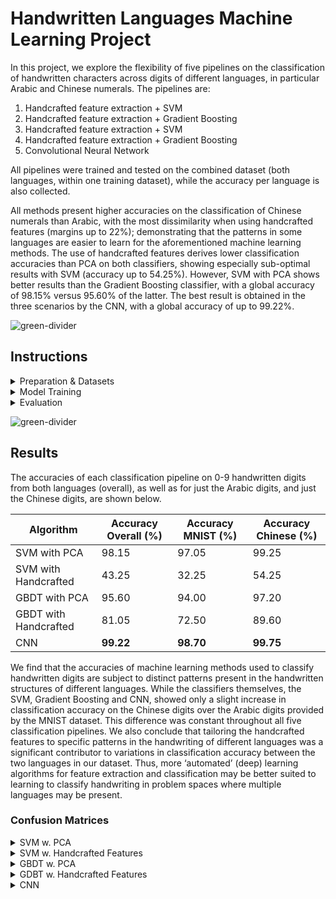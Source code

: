 # Handwritten Languages Machine Learning Project

In this project, we explore the flexibility of five pipelines on the classification of handwritten characters across digits of different languages, in particular Arabic and Chinese numerals. The pipelines are:
1. Handcrafted feature extraction + SVM
2. Handcrafted feature extraction + Gradient Boosting
3. Handcrafted feature extraction + SVM
4. Handcrafted feature extraction + Gradient Boosting
5. Convolutional Neural Network

All pipelines were trained and tested on the combined dataset (both languages, within one training dataset), while the accuracy per language is also collected. 

All methods present higher accuracies on the classification of Chinese numerals than Arabic, with the most dissimilarity when using handcrafted features (margins up to 22%); demonstrating that the patterns in some languages are easier to learn for the aforementioned machine learning methods. The use of handcrafted features derives lower classification accuracies than PCA on both classifiers, showing especially sub-optimal results with SVM (accuracy up to 54.25%). However, SVM with PCA shows better results than the Gradient Boosting classifier, with a global accuracy of 98.15% versus 95.60% of the latter. The best result is obtained in the three scenarios by the CNN, with a global accuracy of up to 99.22%.


![green-divider](https://user-images.githubusercontent.com/7065401/52071924-c003ad80-2562-11e9-8297-1c6595f8a7ff.png)
## Instructions


<details>
<summary>Preparation & Datasets</summary>
<br>
To run the code you need to install the requirements:

```pip install -r requirements.txt```

and download the datasets from the links below, placing them into the ``Data`` folder.

- (Arabic) MNIST data from https://www.kaggle.com/datasets/oddrationale/mnist-in-csv?select=mnist_train.csv. This is a processed version of http://yann.lecun.com/exdb/mnist/.
- CHINESE numbers from Nazarpour, K; Chen, M (2017): Handwritten Chinese Numbers. Newcastle University. Dataset. https://www.kaggle.com/datasets/fedesoriano/chinese-mnist-digit-recognizer.

The contents of the ``src/dataLoading.py`` selects a random sample of letters from each dataset; ensuring a balanced training and texting dataset. This notebook also performs morphological operations on the Chinese characters dataset, such that their visual characteristics match that of the MNIST dataset, as shown below, and centers and resizes all images to 64-by-64 pixels.
![alt text](figures/img_adjustments.png)

</details>



<details>
<summary>Model Training</summary>
<br>

The optimal model parameters can be found by running the ``ml_random_search.py`` script (while also setting the prefered feature extraction method and classifier architecture). For optimising the CNN, the ``cnn_gridsearch.py`` script is used.

Our optimised CNN model can be trained using the ``cnn.ipynb`` notebook, which will also record the training and validation losses and accuracies throughout a cross-validation process. We utilise the TensorFlow library to train our CNNs.

The weights of all of our trained models are kept in the ``saved_models`` folder, which can be called upon in the evaluation step.
</details>



<details>
<summary>Evaluation</summary>
<br>

The ``model_comparison.ipynb`` notebook is responsible for comparing the models on the testing set and generating the confusion matrices. It loads the optimised models kept in the aforementioned ``saved_models`` folder.


</details>




![green-divider](https://user-images.githubusercontent.com/7065401/52071924-c003ad80-2562-11e9-8297-1c6595f8a7ff.png)
## Results

The accuracies of each classification pipeline on 0-9 handwritten digits from both languages (overall), as well as for just the Arabic digits, and just the Chinese digits, are shown below.

| Algorithm | Accuracy Overall (%) | Accuracy MNIST (%) | Accuracy Chinese (%) |
| --- | --- | --- | --- |
| SVM with PCA | 98.15 | 97.05 | 99.25 |
| SVM with Handcrafted | 43.25 | 32.25 | 54.25 |
| GBDT with PCA | 95.60 | 94.00 | 97.20 |
| GBDT with Handcrafted | 81.05 | 72.50 | 89.60 | 
| CNN | **99.22** | **98.70** | **99.75** | 

We find that the accuracies of machine learning methods used to classify handwritten digits are subject to distinct patterns present in the handwritten structures of different languages. While the classifiers themselves, the SVM, Gradient Boosting and CNN, showed only a slight increase in classification accuracy on the Chinese digits over the Arabic digits provided by the MNIST dataset. This difference was constant throughout all five classification pipelines. We also conclude that tailoring the handcrafted features to specific patterns in the handwriting of different languages was a significant contributor to variations in classification accuracy between the two languages in our dataset. Thus, more ‘automated’ (deep) learning algorithms for feature extraction and classification may be better suited to learning to classify handwriting in problem spaces where multiple languages may be present.

### Confusion Matrices

<details>
<summary>SVM w. PCA</summary>
<br>

![alt text](figures/cm_SVM_PCA.png)
</details>

<details>
<summary>SVM w. Handcrafted Features</summary>
<br>

![alt text](figures/cm_SVM_Handcrafted.png)
</details>


<details>
<summary>GBDT w. PCA</summary>
<br>

![alt text](figures/cm_Gradient_Boosting_PCA.png)
</details>

<details>
<summary>GDBT w. Handcrafted Features</summary>
<br>

![alt text](figures/cm_Gradient_Boosting_Handcrafted.png)
</details>



<details>
<summary>CNN</summary>
<br>

![alt text](figures/cm_cnn.png)
</details>






